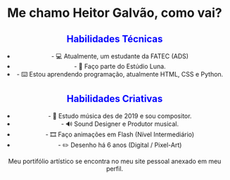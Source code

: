 <h1 align='center'>Me chamo Heitor Galvão, como vai?</h1>

<div align='center'>
<h2 style="color: blue;"> Habilidades Técnicas </h2>
<ul>
<li> - 💻 Atualmente, um estudante da FATEC (ADS) </li>
<li> - 🌙 Faço parte do Estúdio Luna. </li>
<li> - ⌨️ Estou aprendendo programação, atualmente HTML, CSS e Python. </li>
</ul>
</div>
<div align='center'>
<h2 style="color: blue;"> Habilidades Criativas </h2>
<ul>
<li> - 🎵 Estudo música des de 2019 e sou compositor. </li>
<li> - 🔊 Sound Designer e Produtor musical. </li>
<li> - 🎞️ Faço animações em Flash (Nível Intermediário) </li>
<li> - ✏️ Desenho há 6 anos (Digital / Pixel-Art) </li>
</ul>
</div>
<div align='center'>
Meu portifólio artístico se encontra no meu site pessoal anexado em meu perfil.
</div>

